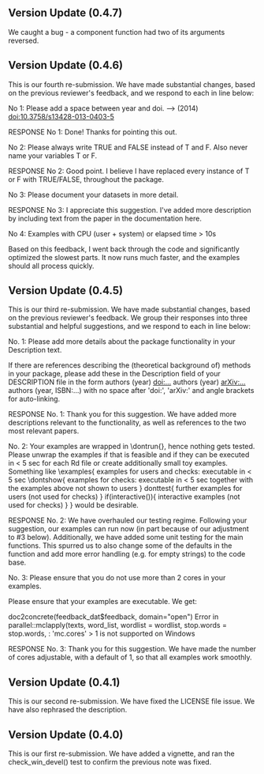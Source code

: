 ## Version Update (0.4.7)

We caught a bug - a component function had two of its arguments reversed.



## Version Update (0.4.6)

This is our fourth re-submission. We have made substantial changes, based on the previous reviewer's feedback, and we respond to each in line below:

No 1: Please add a space between year and doi.
--> (2014) <doi:10.3758/s13428-013-0403-5>

RESPONSE No 1: Done! Thanks for pointing this out.

No 2: Please always write TRUE and FALSE instead of T and F.
Also never name your variables T or F.

RESPONSE No 2: Good point. I believe I have replaced every instance of T or F with TRUE/FALSE, throughout the package.

No 3: Please document your datasets in more detail.

RESPONSE No 3: I appreciate this suggestion. I've added more description by including text from the paper in the documentation here.

No 4:  Examples with CPU (user + system) or elapsed time > 10s

Based on this feedback, I went back through the code and significantly optimized the slowest parts. It now runs much faster, and the examples should all process quickly. 

## Version Update (0.4.5)

This is our third re-submission. We have made substantial changes, based on the previous reviewer's feedback. We group their responses into three substantial and helpful suggestions, and we respond to each in line below:

No. 1: Please add more details about the package functionality in your
Description text.

If there are references describing the (theoretical background of)
methods in your package, please add these in the Description field of
your DESCRIPTION file in the form
authors (year) <doi:...>
authors (year) <arXiv:...>
authors (year, ISBN:...)
with no space after 'doi:', 'arXiv:' and angle brackets for auto-linking.

RESPONSE No. 1: Thank you for this suggestion. We have added more descriptions relevant to the functionality, as well as references to the two most relevant papers.

No. 2: Your examples are wrapped in \dontrun{}, hence nothing gets tested.
Please unwrap the examples if that is feasible and if they can be
executed in < 5 sec for each Rd file or create additionally small toy
examples. Something like
\examples{
    examples for users and checks:
    executable in < 5 sec
    \dontshow{
        examples for checks:
        executable in < 5 sec together with the examples above
        not shown to users
    }
    donttest{
        further examples for users (not used for checks)
    }
    if(interactive()){
        interactive examples (not used for checks)
    }
}
would be desirable.

RESPONSE No. 2: We have overhauled our testing regime. Following your suggestion, our examples can run now (in part because of our adjustment to #3 below). Additionally, we have added some unit testing for the main functions. This spurred us to also change some of the defaults in the function and add more error handling (e.g. for empty strings) to the code base.

No. 3: Please ensure that you do not use more than 2 cores in your examples.

Please ensure that your examples are executable.  We get:

doc2concrete(feedback_dat$feedback, domain="open")
Error in parallel::mclapply(texts, word_list, wordlist = wordlist,
stop.words = stop.words,  :
   'mc.cores' > 1 is not supported on Windows

RESPONSE No. 3: Thank you for this suggestion. We have made the number of cores adjustable, with a default of 1, so that all examples work smoothly.

## Version Update (0.4.1)

This is our second re-submission. We have fixed the LICENSE file issue.
We have also rephrased the description.

## Version Update (0.4.0)

This is our first re-submission. We have added a vignette, and ran the check_win_devel() test to confirm the previous note was fixed.
